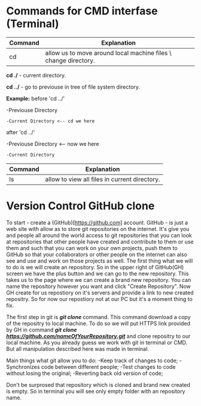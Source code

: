 # Commands for CMD interfase (Terminal)

| Command | Explanation |
|  ---    |     ---     |
|    cd   |  allow us to move around local machine files \ change directory.| 


**cd ./** \- current directory.

**cd ../** \- go to previouse in tree of file system directory. 

**Example:**
before 'cd ../'

-Previouse Directory

	-Current Directory <-- cd we here

after 'cd ../'

-Previouse Directory <-- now we here

	-Current Directory

| Command | Explanation |
|  ---    |     ---     |
|    ls   |  allow to view all files in current directory.| 


# Version Control GitHub clone

To start - create a (GitHub)[https://github.com] account. GitHub - is just a web site with allow as to store git repositories on the internet. It's give you
and people all around the world access to git repositories that you can look at repositories that other people have created and
contribute to them or use them and such that you can work on your own projects, push them to GitHub so that your collaborators or 
other people on the internet can also see and use and work on those projects as well.
The first thing what we will to do is we will create an repository. So in the upper right of GitHub(GH) screen we have the plus button
and we can go to the new repository. This takes us to the page where we can create a brand new repository. You can name the repository 
however you want and click "Create Repository". Now GH create for us repostiory on it's servers and provide a link to new created 
repositry. So for now our repostiory not at our PC but it's a moment thing to fix. 

The first step in git is ***git clone <repository url>*** command. This command download a copy of the repositry to local machine. To do 
so we will put HTTPS link provided by GH in command ***git clone https://github.com/nameOfYourRepository.git*** and clone repositry to 
our local machine. As you already guess we work with git in terminal or CMD. But all manipulation described here was made in terminal.

Main things what git allow you to do:
-Keep track of changes to code;
-Synchronizes code between different people;
-Test changes to code without losing the original;
-Reverting back old version of code;

Don't be surprosed that repository which is cloned and brand new created is empty. So in terminal you will see only empty folder with an 
repository name.



